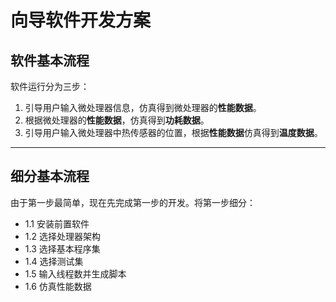 # 向导软件开发方案
## 软件基本流程
软件运行分为三步：
1. 引导用户输入微处理器信息，仿真得到微处理器的**性能数据**。
2. 根据微处理器的**性能数据**，仿真得到**功耗数据**。
3. 引导用户输入微处理器中热传感器的位置，根据**性能数据**仿真得到**温度数据**。
---
## 细分基本流程
由于第一步最简单，现在先完成第一步的开发。将第一步细分：
* 1.1 安装前置软件
* 1.2 选择处理器架构
* 1.3 选择基本程序集
* 1.4 选择测试集
* 1.5 输入线程数并生成脚本
* 1.6 仿真性能数据